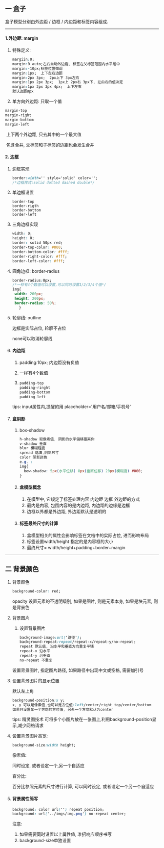 ## 一 盒子

盒子模型分别由外边距 / 边框 / 内边距和标签内容组成.

---

#### 1.外边距: margin

 1. 特殊定义:

    ```css
    margiin:0;
    margin:0 auto;左右自动外边距, 标签在父标签范围内水平居中
    margin:-10px;标签位置微调
    margin:1px;  上下左右边距
    margin:2px 3px;  2px上下 3px左右
    margin:1px 2px 3px;  1px上 2px右 3px下, 左由右的值决定
    margin:1px 2px 3px 4px;  上下左右
    默认边距8px
    ```

2. 单方向外边距: 只取一个值

```css
margin-top
margin-right
margin-bottom
margin-left
```

​	上下两个外边距, 只去其中的一个最大值

​	包含合并, 父标签和子标签的边距也会发生合并

#### 2. 边框

 1. 边框实现

    ```css
    border:width='' style='solid' color='';
    /*边框样式:solid dotted dashed double*/
    ```

2. 单边框设置

   ```
   border-top
   border-rigth
   border-bottom
   border-left
   ```

3. 三角边框实现

   ```css
   width: 0;
   height: 0;
   border: solid 50px red;
   border-top-color: #000;
   border-bottom-color: #fff;
   border-right-color: #fff;
   border-left-color: #fff;            
   ```

4. 圆角边框: border-radius

   ```css
   border-radius:8px;
   /*一样有4个数值可以设置,可以同时设置1/2/3/4个值*/
   img{
   	width: 200px;
   	height: 200px;
   	border-radius: 50%;
      }
   ```

5. 轮廓线: outline

   边框是实际占位, 轮廓不占位

   none可以取消轮廓线

3. #### 内边距

   1. padding:10px; 内边距没有负值

   2. 一样有4个数值

   3. ```css
      padding-top
      padding-ringht
      padding-bottom
      padding-left
      ```

   tips: input属性内,提醒的用 placeholder='用户名/邮箱/手机号'

4. #### 盒阴影

   1. box-shadow

      ```css
      h-shadow 取像素值, 阴影的水平偏移距离你
      v-shadow 垂直
      blur 模糊程度
      spread 选填,阴影尺寸
      color 阴影颜色
      e.g. :
      img{
        bow-shadow: 5px(水平位移) 8px(垂直位移) 20px(模糊度) #000;
      }
      ```

   5. #### 盒模型概念

      1. 在模型中, 它规定了标签处理内容 内边距 边框 外边距的方式
      2. 最内是内容, 包围内容的是内边距, 内边距的边缘是边框
      3. 边框以外都是外边距, 外边距默认是透明的

   6. #### 标签最终尺寸的计算

      1. 盒模型相关的属性会影响标签在文档中的实际占位, 进而影响布局
      2. 标签设置width/height 指定的是内容框的大小
      3. 最终尺寸= width/height+padding+border+margin

---

## 二 背景颜色

1. 背景颜色

   ```css
   background-color: red;
   ```

   opacity 设置元素的不透明级别, 如果是图片, 则是元素本身, 如果是块元素, 则是背景色

2. 背景图片

   1. 设置背景图片

      ```css
      background-image:url('路径');
      background-repeat:repeat/repeat-x/repeat-y/no-repeat;
      repeat 默认值, 沿水平和垂直方向重复平铺
      repeat-x 沿水平
      repeat-y 沿垂直
      no-repeat 不重复
      ```

   设置背景图片, 指定图片路径, 如果路径中出现中文或空格, 需要加引号

3. 设置背景图片的显示位置

   默认左上角

   ```css
   background-position:x y;
   x, y 可以是像素值,也可以是方位值:left/center/right top/center/bottom
   如果只设置某一个方向的方位值, 另外一个方向默认为center
   ```

   tips: 精灵图技术 可将多个小图片放在一张图上,利用background-position显示,减少网络请求

4. 设置背景图片高宽:

   ```css
   background-size:width height;
   ```

   像素值:

   同时设定, 或者设定一个,另一个自适应

   百分比:

   百分比参照元素的尺寸进行计算, 可以同时设定, 或者设定一个另一个自适应

5. #### 背景属性简写

   ```css
   background: color url('') repeat position;
   background: url('../imgs/img.png') no-repeat center;
   ```

   注意: 

   1. 如果需要同时设置以上属性值, 准招响应顺序书写
   2. background-size单独设置


